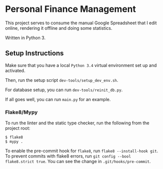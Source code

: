 Personal Finance Management
===========================

This project serves to consume the manual Google Spreadsheet that I edit online, rendering it offline and doing some statistics.

Written in Python 3.

## Setup Instructions

Make sure that you have a local `Python 3.4` virtual environment set up and activated.

Then, run the setup script `dev-tools/setup_dev_env.sh`.

For database setup, you can run `dev-tools/reinit_db.py`. 

If all goes well, you can run `main.py` for an example.

### Flake8/Mypy

To run the linter and the static type checker, run the following from the project root:
```
$ flake8
$ mypy .
```

To enable the pre-commit hook for `flake8`, run `flake8 --install-hook git`. To prevent commits with flake8 errors, run `git config --bool flake8.strict true`. You can see the change in `.git/hooks/pre-commit`.
